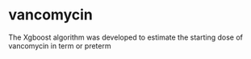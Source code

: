 # vancomycin
The Xgboost algorithm was developed to estimate the starting dose of vancomycin in term or preterm 

